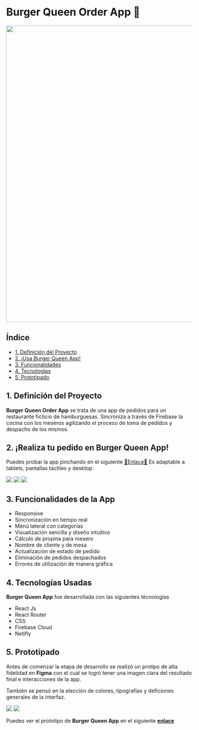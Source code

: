 # Burger Queen Order App 🍔

<img src="https://i.ibb.co/zn6QFfw/banner-Mesa-de-trabajo-4-8.png" width="800">

## Índice

* [1. Definición del Proyecto](#1-preámbulo)
* [2. ¡Usa Burger Queen App!](#2-despliegue)
* [3. Funcionalidades](#3-funcionalidades)
* [4. Tecnologías](#4-tecnologías)
* [5. Prototipado](#5-prototipado)

## 1. Definición del Proyecto

**Burger Queen Order App** se trata de una app de pedidos para un restaurante ficticio de hamburguesas. Sincroniza a través de Firebase la cocina con los meseros agilizando el proceso de toma de pedidos y despacho de los mismos. 

## 2. ¡Realiza tu pedido en Burger Queen App!

Puedes probar la app pinchando en el siguiente [🍔Enlace🍔](https://develop--isisag-burger-queen-app.netlify.app/)
Es adaptable a tablets, pantallas táctiles y desktop.

![](https://i.ibb.co/y6RJKMM/interfaz1.png)
![](https://i.ibb.co/7SgWnJv/interfaz2.png)
![](https://i.ibb.co/47nkf5H/interfaz3.png)

## 3. Funcionalidades de la App

 - Responsive
 - Sincronización en tiempo real 
 - Menú lateral con categorías 
 - Visualización sencilla y diseño intuitivo
 - Cálculo de propina para mesero
 - Nombre de cliente y de mesa
 - Actualización de estado de pedido
 - Eliminación de pedidos despachados
 - Errores de utilización de manera gráfica

## 4. Tecnologías Usadas

**Burger Queen App** fue desarrollada con las siguientes técnologías

- React Js 
- React Router
- CSS
- Firebase Cloud
- Netifly

## 5. Prototipado

Antes de comenzar la etapa de desarrollo se realizó un protipo de alta fidelidad en **Figma** con el cual se logró tener una imagen clara del resultado final e interacciones de la app.

También se pensó en la elección de colores, tipografías y deficiones generales de la interfaz.

![](https://i.ibb.co/QkH632d/moadboard.png)
![](https://i.ibb.co/jgb9QC7/prototipo.png)


Puedes ver el prototipo de **Burger Queen App** en el siguiente **[enlace](https://www.figma.com/proto/wnaGzvQIgfCycbHQaGkLzN/Burger-Queen-app?scaling=scale-down&page-id=0%3A1&node-id=1%3A2&starting-point-node-id=1%3A2)**






